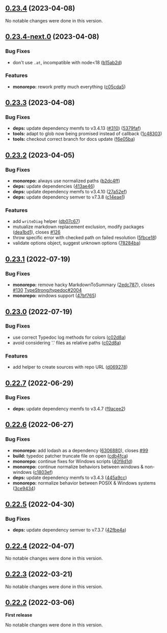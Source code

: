 ## [0.23.4](https://github.com/KnodesCommunity/typedoc-plugins/compare/v0.23.3...v0.23.4) (2023-04-08)


No notable changes were done in this version.


## [0.23.4-next.0](https://github.com/KnodesCommunity/typedoc-plugins/compare/v0.23.3...v0.23.4-next.0) (2023-04-08)


### Bug Fixes

* don't use `.at`, incompatible with node<18 ([b15ab2d](https://github.com/KnodesCommunity/typedoc-plugins/commit/b15ab2d91b677e2894a3a1ee9b51d7e9044c596c))


### Features

* **monorepo:** rework pretty much everything ([c05cda5](https://github.com/KnodesCommunity/typedoc-plugins/commit/c05cda58af59647fb0cac8fd7d6634fe48e42851))


## [0.23.3](https://github.com/KnodesCommunity/typedoc-plugins/compare/v0.23.2...v0.23.3) (2023-04-08)


### Bug Fixes

* **deps:** update dependency memfs to v3.4.13 ([#310](https://github.com/KnodesCommunity/typedoc-plugins/issues/310)) ([5379faf](https://github.com/KnodesCommunity/typedoc-plugins/commit/5379faf293223f1e85de8793dbb7c3f62e25e8ad))
* **tools:** adapt to glob now being promised instead of callback ([1c48303](https://github.com/KnodesCommunity/typedoc-plugins/commit/1c4830384b90b3288bc0f82972640db0de61f3dd))
* **tools:** checkout correct branch for docs update ([f6e05ba](https://github.com/KnodesCommunity/typedoc-plugins/commit/f6e05ba8a0f81e4ef41195c14601574c74db9925))


## [0.23.2](https://github.com/KnodesCommunity/typedoc-plugins/compare/v0.23.1...v0.23.2) (2023-04-05)


### Bug Fixes

* **monorepo:** always use normalized paths ([b2dc4ff](https://github.com/KnodesCommunity/typedoc-plugins/commit/b2dc4ff053481795e09b86b21a5371ee17dc6008))
* **deps:** update dependencies ([413ae46](https://github.com/KnodesCommunity/typedoc-plugins/commit/413ae469d67d2c242bf8eb0b226b19c04f8b4472))
* **deps:** update dependency memfs to v3.4.10 ([27a52ef](https://github.com/KnodesCommunity/typedoc-plugins/commit/27a52efb9b1eafade2de6ccac46fb41a26f7b5da))
* **deps:** update dependency semver to v7.3.8 ([c14eae1](https://github.com/KnodesCommunity/typedoc-plugins/commit/c14eae17d3b4aad162d06f472a607d57e0675b6e))


### Features

* add `writeDiag` helper ([db07c67](https://github.com/KnodesCommunity/typedoc-plugins/commit/db07c676989a211ffff1aadfc3f0da5d6a6a838c))
* mutualize markdown replacement exclusion, modify packages ([dea1bd1](https://github.com/KnodesCommunity/typedoc-plugins/commit/dea1bd1715e8da6dec325b995480fe3e3d6cf9de)), closes [#126](https://github.com/KnodesCommunity/typedoc-plugins/issues/126)
* throw specific error with checked path on failed resolution ([5fbce18](https://github.com/KnodesCommunity/typedoc-plugins/commit/5fbce18feb9f2cf83e6ab408b1e1020c96584db8))
* validate options object, suggest unknown options ([78284ba](https://github.com/KnodesCommunity/typedoc-plugins/commit/78284ba84bb88613c212a1ca2563a02c5277e942))


## [0.23.1](https://github.com/KnodesCommunity/typedoc-plugins/compare/v0.23.0...v0.23.1) (2022-07-19)


### Bug Fixes

* **monorepo:** remove hacky MarkdownToSummary ([2edc787](https://github.com/KnodesCommunity/typedoc-plugins/commit/2edc78721cf5523b9cdd6d5a41290bb51e8dfed1)), closes [#130](https://github.com/KnodesCommunity/typedoc-plugins/issues/130) [TypeStrong/typedoc#2004](https://github.com/TypeStrong/typedoc/issues/2004)
* **monorepo:** windows support ([47bf765](https://github.com/KnodesCommunity/typedoc-plugins/commit/47bf765ad8c892a2bfda00562f800438f4a268ad))


## [0.23.0](https://github.com/KnodesCommunity/typedoc-plugins/compare/v0.22.7...v0.23.0) (2022-07-19)


### Bug Fixes

* use correct Typedoc log methods for colors ([c02d8a](https://github.com/KnodesCommunity/typedoc-plugins/commit/c02d8a0dad05325005257537bdb405a847e875a5))
* avoid considering '.' files as relative paths ([c02d8a](https://github.com/KnodesCommunity/typedoc-plugins/commit/c02d8a0dad05325005257537bdb405a847e875a5))


### Features

* add helper to create sources with repo URL ([d069278](https://github.com/KnodesCommunity/typedoc-plugins/commit/d069278d70398244a5bbf434b27b747c40ef5866))


## [0.22.7](https://github.com/KnodesCommunity/typedoc-plugins/compare/v0.22.6...v0.22.7) (2022-06-29)


### Bug Fixes

* **deps:** update dependency memfs to v3.4.7 ([f9acee2](https://github.com/KnodesCommunity/typedoc-plugins/commit/f9acee29c68c7525a95f40c0982b7b4981f69ab7))


## [0.22.6](https://github.com/KnodesCommunity/typedoc-plugins/compare/v0.22.5...v0.22.6) (2022-06-27)


### Bug Fixes

* **monorepo:** add lodash as a dependency ([6306880](https://github.com/KnodesCommunity/typedoc-plugins/commit/6306880f7c248e2ea1e94adf5bae396702db6661)), closes [#99](https://github.com/KnodesCommunity/typedoc-plugins/issues/99)
* **build:** typedoc patcher truncate file on open ([cdb4fca](https://github.com/KnodesCommunity/typedoc-plugins/commit/cdb4fca980e6ab333498de1cb7c2f5d1880522d5))
* **monorepo:** continue fixes for Windows scripts ([40f8d1d](https://github.com/KnodesCommunity/typedoc-plugins/commit/40f8d1d63bd54f6d68fb28d6a72f3be238799215))
* **monorepo:** continue normalize behaviors between windows & non-windows ([c1803ef](https://github.com/KnodesCommunity/typedoc-plugins/commit/c1803ef30033890e5ee8dbb4f94868c15e1e3805))
* **deps:** update dependency memfs to v3.4.3 ([445a9cc](https://github.com/KnodesCommunity/typedoc-plugins/commit/445a9cc2b588487dc34144130dcc0435e56a37f2))
* **monorepo:** normalize behavior between POSIX & Windows systems ([3ce9434](https://github.com/KnodesCommunity/typedoc-plugins/commit/3ce9434100e9e87d5af8a9dd6536a8ea93e5342c))


## [0.22.5](https://github.com/KnodesCommunity/typedoc-plugins/compare/v0.22.4...v0.22.5) (2022-04-30)


### Bug Fixes

* **deps:** update dependency semver to v7.3.7 ([42fbe4a](https://github.com/KnodesCommunity/typedoc-plugins/commit/42fbe4a60fd5e008c4d80bc269a4cc2e060c126a))


## [0.22.4](https://github.com/KnodesCommunity/typedoc-plugins/compare/v0.22.3...v0.22.4) (2022-04-07)


No notable changes were done in this version.


## [0.22.3](https://github.com/KnodesCommunity/typedoc-plugins/compare/v0.22.2...v0.22.3) (2022-03-21)


No notable changes were done in this version.


## [0.22.2](https://github.com/KnodesCommunity/typedoc-plugins/compare/v0.22.1...v0.22.2) (2022-03-06)


**First release**


No notable changes were done in this version.

